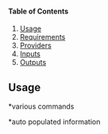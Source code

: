 #### Table of Contents
1. [Usage](#usage)
2. [Requirements](#requirements)
3. [Providers](#Providers)
4. [Inputs](#inputs)
5. [Outputs](#outputs)

## Usage

*various commands

<!-- BEGINNING OF PRE-COMMIT-TERRAFORM DOCS HOOK -->
*auto populated information

<!-- END OF PRE-COMMIT-TERRAFORM DOCS HOOK -->
